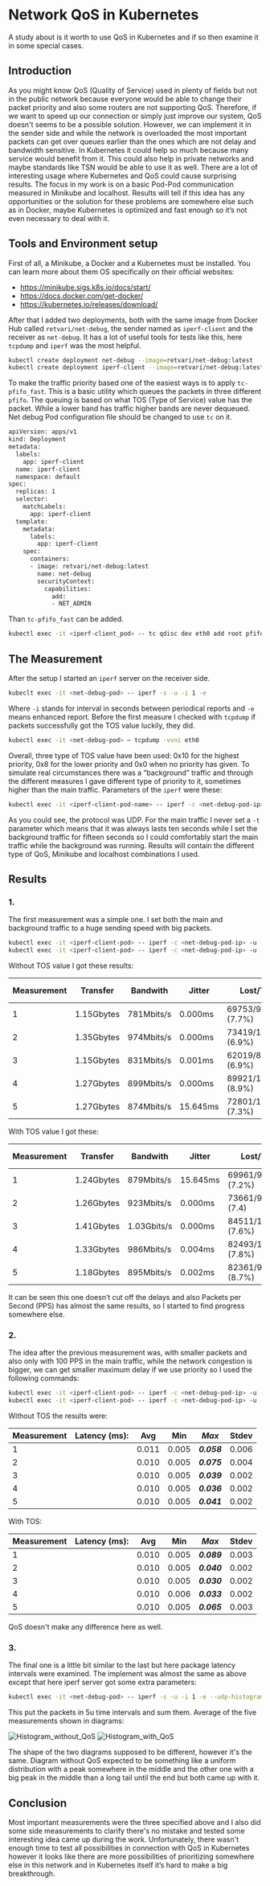# Network QoS in Kubernetes
A study about is it worth to use QoS in Kubernetes and if so then examine it in some special cases.

## Introduction
As you might know QoS (Quality of Service) used in plenty of fields but not in the public network because everyone would be able to change their packet priority and also some routers are not supporting QoS. Therefore, if we want to speed up our connection or simply just improve our system, QoS doesn't seems to be a possible solution. However, we can implement it in the sender side and while the network is overloaded the most important packets can get over queues earlier than the ones which are not delay and bandwidth sensitive. In Kubernetes it could help so much because many service would benefit from it. This could also help in private networks and maybe standards like TSN would be able to use it as well. There are a lot of interesting usage where Kubernetes and QoS could cause surprising results. The focus in my work is on a basic Pod-Pod communication measured in Minikube and localhost. Results will tell if this idea has any opportunities or the solution for these problems are somewhere else such as in Docker, maybe Kubernetes is optimized and fast enough so it’s not even necessary to deal with it.

## Tools and Environment setup
First of all, a Minikube, a Docker and a Kubernetes must be installed. You can learn more about them OS specifically on their official websites:
- https://minikube.sigs.k8s.io/docs/start/
- https://docs.docker.com/get-docker/
- https://kubernetes.io/releases/download/

After that I added two deployments, both with the same image from Docker Hub called `retvari/net-debug`, the sender named as `iperf-client` and the receiver as `net-debug`. It has a lot of useful tools for tests like this, here `tcpdump` and `iperf` was the most helpful. 
```bash
kubectl create deployment net-debug --image=retvari/net-debug:latest
kubectl create deployment iperf-client --image=retvari/net-debug:latest
```
To make the traffic priority based one of the easiest ways is to apply `tc-pfifo_fast`. This is a basic utility which queues the packets in three different `pfifo`. The queuing is based on what TOS (Type of Service) value has the packet. While a lower band has traffic higher bands are never dequeued. Net debug Pod configuration file should be changed to use `tc` on it. 
```bash
apiVersion: apps/v1
kind: Deployment
metadata:
  labels:
    app: iperf-client
  name: iperf-client
  namespace: default
spec:
  replicas: 1
  selector:
    matchLabels:
      app: iperf-client
  template:
    metadata:
      labels:
        app: iperf-client
    spec:
      containers:
      - image: retvari/net-debug:latest
        name: net-debug
        securityContext:
          capabilities:
            add:
            - NET_ADMIN
```
Than `tc-pfifo_fast` can be added.
```bash
kubectl exec -it <iperf-client_pod> -- tc qdisc dev eth0 add root pfifo_fast
```

## The Measurement
After the setup I started an `iperf` server on the receiver side.
```bash
kubeclt exec -it <net-debug-pod> -- iperf -s -u -i 1 -e
```
Where `-i` stands for interval in seconds between periodical reports and `-e` means enhanced report.
Before the first measure I checked with `tcpdump` if packets successfully got the TOS value luckily, they did.
```bash
kubectl exec -it <net-debug-pod> – tcpdump -vvni eth0
```
Overall, three type of TOS value have been used: 0x10 for the highest priority, 0x8 for the lower priority and 0x0 when no priority has given. To simulate real circumstances there was a “background” traffic and through the different measures I gave different type of priority to it, sometimes higher than the main traffic. Parameters of the `iperf` were these:
```bash
kubectl exec -it <iperf-client-pod-name> -- iperf -c <net-debug-pod-ip> -u -b 100g -M 100 -t <time in sec to transmit for> -S <tos value>
```
As you could see, the protocol was UDP. For the main traffic I never set a `-t` parameter which means that it was always lasts ten seconds while I set the background traffic for fifteen seconds so I could comfortably start the main traffic while the background was running. Results will contain the different type of QoS, Minikube and localhost combinations I used.

## Results
### 1.
The first measurement was a simple one. I set both the main and background traffic to a huge sending speed with big packets.
```bash
kubectl exec -it <iperf-client-pod> -- iperf -c <net-debug-pod-ip> -u -b 100g -M 100
kubectl exec -it <iperf-client-pod> -- iperf -c <net-debug-pod-ip> -u -b 100g -M 100 -t 15
```
Without TOS value I got these results:

| Measurement | Transfer | Bandwith | Jitter | Lost/Total           | Latency (ms): | Avg   | Min   | Max     | Stdev | PPS   |
|-------------|----------|----------|--------|----------------------|---------------|-------|-------|---------|-------|-------|
| 1           |1.15Gbytes|781Mbits/s|0.000ms | 69753/910445 (7.7%)  |               | 0.004 | 0.001 | 42.745  | 0.070 | 71939 |
| 2           |1.35Gbytes|974Mbits/s|0.000ms | 73419/1056532 (6.9%) |               | 0.004 | 0.001 | 50.569  | 0.024 | 89019 |
| 3           |1.15Gbytes|831Mbits/s|0.001ms | 62019/899706 (6.9%)  |               | 0.004 | 0.001 | 42.580  | 0.024 | 75935 |
| 4           |1.27Gbytes|899Mbits/s|0.000ms | 89921/1014417 (8.9%) |               | 0.004 | 0.001 | 58.654  | 0.065 | 83912 |
| 5           |1.27Gbytes|874Mbits/s|15.645ms| 72801/1000664 (7.3%) |               | 0.004 | 0.001 | 250.315 | 0.064 | 80192 |

With TOS value I got these:

| Measurement | Transfer | Bandwith  | Jitter | Lost/Total           | Latency (ms): | Avg   | Min   | Max     | Stdev | PPS   |
|-------------|----------|-----------|--------|----------------------|---------------|-------|-------|---------|-------|-------|
| 1           |1.24Gbytes|879Mbits/s |15.645ms| 69961/977776 (7.2%)  |               | 0.004 | 0.001 | 250.315 | 0.059 | 80523 |
| 2           |1.26Gbytes|923Mbits/s |0.000ms | 73661/996065 (7.4)   |               | 0.003 | 0.001 | 50.485  | 0.045 | 84793 |
| 3           |1.41Gbytes|1.03Gbits/s|0.000ms | 84511/1111360 (7.6%) |               | 0.003 | 0.001 | 46.334  | 0.043 | 75935 |
| 4           |1.33Gbytes|986Mbits/s |0.004ms | 82493/1056093 (7.8%) |               | 0.003 | 0.001 | 42.393  | 0.043 | 95078 |
| 5           |1.18Gbytes|895Mbits/s |0.002ms | 82361/947721 (8.7%)  |               | 0.004 | 0.001 | 50.394  | 0.052 | 83369 |

It can be seen this one doesn’t cut off the delays and also Packets per Second (PPS) has almost the same results, so I started to find progress somewhere else.

### 2.
The idea after the previous measurement was, with smaller packets and also only with 100 PPS in the main traffic, while the network congestion is bigger, we can get smaller maximum delay if we use priority so I used the following commands:
```bash
kubectl exec -it <iperf-client-pod> -- iperf -c <net-debug-pod-ip> -u -b 80000 -l 100 -i 1
kubectl exec -it <iperf-client-pod> -- iperf -c <net-debug-pod-ip> -u -b 100g -l 100 -t 15
```
Without TOS the results were:

| Measurement | Latency (ms): | Avg   | Min   | ***Max***   | Stdev |
|-------------|---------------|-------|-------|-------------|-------|
| 1           |               | 0.011 | 0.005 | ***0.058*** | 0.006 |
| 2           |               | 0.010 | 0.005 | ***0.075*** | 0.004 |
| 3           |               | 0.010 | 0.005 | ***0.039*** | 0.002 |
| 4           |               | 0.010 | 0.005 | ***0.036*** | 0.002 |
| 5           |               | 0.010 | 0.005 | ***0.041*** | 0.002 |

With TOS:

| Measurement | Latency (ms): | Avg   | Min   | ***Max***   | Stdev |
|-------------|---------------|-------|-------|-------------|-------|
| 1           |               | 0.010 | 0.005 | ***0.089*** | 0.003 |
| 2           |               | 0.010 | 0.005 | ***0.040*** | 0.002 |
| 3           |               | 0.010 | 0.005 | ***0.030*** | 0.002 |
| 4           |               | 0.010 | 0.006 | ***0.033*** | 0.002 |
| 5           |               | 0.010 | 0.005 | ***0.065*** | 0.003 |

QoS doesn't make any difference here as well.

### 3.
The final one is a little bit similar to the last but here package latency intervals were examined. The implement was almost the same as above except that here iperf server got some extra parameters: 
```bash
kubectl exec -it <net-debug-pod> -- iperf -s -u -i 1 -e --udp-histogram=5u,200 –realtime
```
This put the packets in 5u time intervals and sum them. Average of the five measurements shown in diagrams:

![Histogram_without_QoS](https://user-images.githubusercontent.com/94577830/145326823-8c564d3f-bc34-4b21-8c20-7670605138c2.png)
![Histogram_with_QoS](https://user-images.githubusercontent.com/94577830/145326854-b7e91753-6143-49d5-a2f1-4e7e484808a0.png)

The shape of the two diagrams supposed to be different, however it's the same. Diagram without QoS expected to be something like a uniform distribution with a peak somewhere in the middle and the other one with a big peak in the middle than a long tail until the end but both came up with it.

## Conclusion
Most important measurements were the three specified above and I also did some side measurements to clarify there's no mistake and tested some interesting idea came up during the work. Unfortunately, there wasn't enough time to test all possibilities in connection with QoS in Kubernetes however it looks like there are more possibilities of prioritizing somewhere else in this network and in Kubernetes itself it’s hard to make a big breakthrough.	
